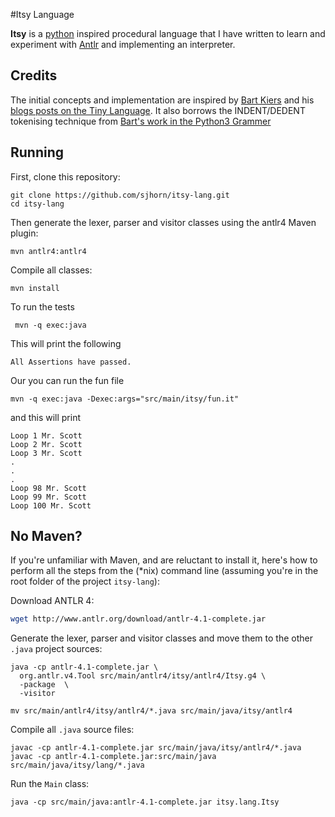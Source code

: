 #Itsy Language

**Itsy** is a [python](http://www.python.org) inspired procedural language that I have written to learn and experiment with [Antlr](http://www.antlr.org) and implementing an interpreter. 

## Credits

The initial concepts and implementation are inspired by [Bart Kiers](https://github.com/bkiers) and his [blogs posts on the Tiny Language](http://bkiers.blogspot.nl/2011/03/creating-your-own-programming-language.html). It also borrows the INDENT/DEDENT tokenising technique from [Bart's work in the Python3 Grammer](https://github.com/antlr/grammars-v4/blob/master/python3/Python3.g4)


## Running

First, clone this repository:

```
git clone https://github.com/sjhorn/itsy-lang.git
cd itsy-lang
```

Then generate the lexer, parser and visitor classes using the antlr4 Maven plugin:

```
mvn antlr4:antlr4
```

Compile all classes:

```
mvn install
```

To run the tests

```
 mvn -q exec:java
```
 
 This will print the following
 
```
All Assertions have passed.
``` 

Our you can run the fun file

```
mvn -q exec:java -Dexec:args="src/main/itsy/fun.it"
```

and this will print

```
Loop 1 Mr. Scott
Loop 2 Mr. Scott
Loop 3 Mr. Scott
.
.
.
Loop 98 Mr. Scott
Loop 99 Mr. Scott
Loop 100 Mr. Scott
```


## No Maven?

If you're unfamiliar with Maven, and are reluctant to install it, here's how
to perform all the steps from the (*nix) command line (assuming you're in the
root folder of the project `itsy-lang`):

Download ANTLR 4:

```bash
wget http://www.antlr.org/download/antlr-4.1-complete.jar
```

Generate the lexer, parser and visitor classes and move them to the other 
`.java` project sources:

```
java -cp antlr-4.1-complete.jar \
  org.antlr.v4.Tool src/main/antlr4/itsy/antlr4/Itsy.g4 \
  -package  \
  -visitor
  
mv src/main/antlr4/itsy/antlr4/*.java src/main/java/itsy/antlr4
```

Compile all `.java` source files:

```
javac -cp antlr-4.1-complete.jar src/main/java/itsy/antlr4/*.java
javac -cp antlr-4.1-complete.jar:src/main/java src/main/java/itsy/lang/*.java
```

Run the `Main` class:

```
java -cp src/main/java:antlr-4.1-complete.jar itsy.lang.Itsy
```


